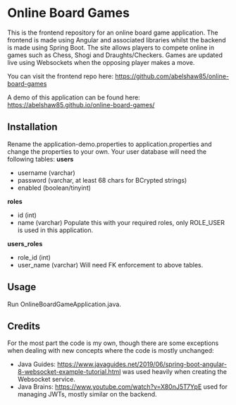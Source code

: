 # Online Board Games

This is the frontend repository for an online board game application. The frontend is made using Angular and associated libraries whilst the backend is made using Spring Boot.
The site allows players to compete online in games such as Chess, Shogi and Draughts/Checkers. Games are updated live using Websockets when the opposing player makes a move.

You can visit the frontend repo here: https://github.com/abelshaw85/online-board-games

A demo of this application can be found here: https://abelshaw85.github.io/online-board-games/

## Installation

Rename the application-demo.properties to application.properties and change the properties to your own. Your user database will need the following tables:
**users**
* username (varchar)
* password (varchar, at least 68 chars for BCrypted strings)
* enabled (boolean/tinyint)

**roles**
* id (int)
* name (varchar)
Populate this with your required roles, only ROLE_USER is used in this application.

**users_roles**
* role_id (int)
* user_name (varchar)
Will need FK enforcement to above tables.

## Usage

Run OnlineBoardGameApplication.java.

## Credits

For the most part the code is my own, though there are some exceptions when dealing with new concepts where the code is mostly unchanged:

* Java Guides: https://www.javaguides.net/2019/06/spring-boot-angular-8-websocket-example-tutorial.html was used heavily when creating the Websocket service.
* Java Brains: https://www.youtube.com/watch?v=X80nJ5T7YpE used for managing JWTs, mostly similar on the backend.
